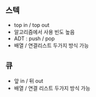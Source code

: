 ## 스텍
- top in / top out
- 알고리즘에서 사용 빈도 높음
- ADT : push / pop
- 배열 / 연결리스트 두가지 방식 가능


## 큐
- 앞 in / 뒤 out
- 배열 / 연결 리스트 두가지 방식 가능
